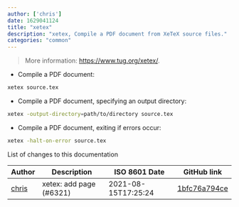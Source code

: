 ```yaml
---
author: ['chris']
date: 1629041124
title: "xetex"
description: "xetex, Compile a PDF document from XeTeX source files."
categories: "common"
---
```

> More information: <https://www.tug.org/xetex/>.

- Compile a PDF document:

```bash
xetex source.tex
```

- Compile a PDF document, specifying an output directory:

```bash
xetex -output-directory=path/to/directory source.tex
```

- Compile a PDF document, exiting if errors occur:

```bash
xetex -halt-on-error source.tex
```
List of changes to this documentation


Author | Description | ISO 8601 Date | GitHub link
------|-----|-----|-----
[chris](mailto:35269695+chrissxYT@users.noreply.github.com) | xetex: add page (#6321) | 2021-08-15T17:25:24 | [1bfc76a794ce](https://github.com/tldr-pages/tldr/commit/1bfc76a794ce7773f0f4302310630b9ff790d72b)

